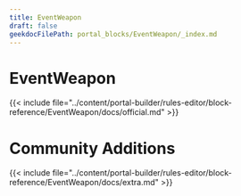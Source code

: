 ```yaml
---
title: EventWeapon
draft: false
geekdocFilePath: portal_blocks/EventWeapon/_index.md
---
```

# EventWeapon
{{< include file="../content/portal-builder/rules-editor/block-reference/EventWeapon/docs/official.md" >}}

# Community Additions

{{< include file="../content/portal-builder/rules-editor/block-reference/EventWeapon/docs/extra.md" >}}